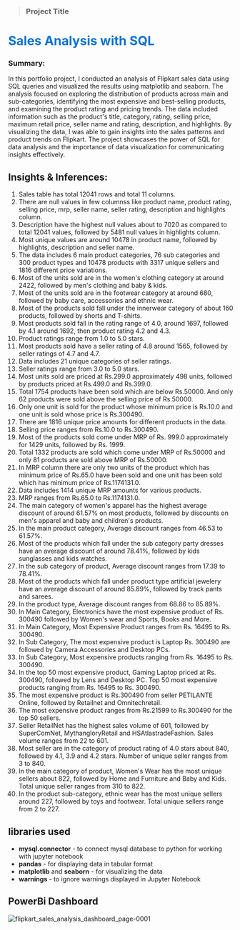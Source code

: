<blockquote> <h3> Project Title </h3> </blockquote>
<h1 style = 'color:#0C73D1;' >  Sales Analysis with SQL </h1>
<h3> Summary: </h3>
In this portfolio project, I conducted an analysis of Flipkart sales data using SQL queries and visualized the results using matplotlib and seaborn. The analysis focused on exploring the distribution of products across main and sub-categories, identifying the most expensive and best-selling products, and examining the product rating and pricing trends. The data included information such as the product's title, category, rating, selling price, maximum retail price, seller name and rating, description, and highlights. By visualizing the data, I was able to gain insights into the sales patterns and product trends on Flipkart.  The project showcases the power of SQL for data analysis and the importance of data visualization for communicating insights effectively.

## Insights & Inferences: 
1. Sales table has total 12041 rows and total 11 columns.
2. There are null values in few columnss like product name, product rating, selling price, mrp, seller name, seller rating, description and highlights column.
3. Description have the highest null values about to 7020 as compared to total 12041 values, followed by 5481 null values in highlights column.
4. Most unique values are around 10478 in product name, followed by highlights, description and seller name.
5. The data includes 6 main product categories, 76 sub categories and 300 product types and 10478 products with 3317 unique sellers and 1816 different price variations.
6. Most of the units sold are in the women's clothing category at around 2422, followed by men's clothing and baby & kids.
7. Most of the units sold are in the footwear category at around 680, followed by baby care, accessories and ethnic wear.
8. Most of the products sold fall under the innerwear category of about 160 products, followed by shorts and T-shirts.
9. Most products sold fall in the rating range of 4.0, around 1697, followed by 4.1 around 1692, then product rating 4.2 and 4.3.
10. Product ratings range from 1.0 to 5.0 stars.
11. Most products sold have a seller rating of 4.8 around 1565, followed by seller ratings of 4.7 and 4.7.
12. Data includes 21 unique categories of seller ratings.
13. Seller ratings range from 3.0 to 5.0 stars.
14. Most units sold are priced at Rs.299.0 approximately 498 units, followed by products priced at Rs.499.0 and Rs.399.0.
15. Total 1754 products have been sold which are below Rs.50000. And only 62 products were sold above the selling price of Rs.50000.
16. Only one unit is sold for the product whose minimum price is Rs.10.0 and one unit is sold whose price is Rs.300490.
17. There are 1816 unique price amounts for different products in the data.
18. Selling price ranges from Rs.10.0 to Rs.300490.
19. Most of the products sold come under MRP of Rs. 999.0 approximately for 1429 units, followed by Rs. 1999.
20. Total 1332 products are sold which come under MRP of Rs.50000 and only 81 products are sold above MRP of Rs.50000.
21. In MRP column there are only two units of the product which has minimum price of Rs.65.0 have been sold and one unit has been sold which has minimum price of Rs.1174131.0.
22. Data includes 1414 unique MRP amounts for various products.
23. MRP ranges from Rs.65.0 to Rs.1174131.0.
24. The main category of women's apparel has the highest average discount of around 61.57% on most products, followed by discounts on men's apparel and baby and children's products.
25. In the main product category, Average discount ranges from 46.53 to 61.57%.
26. Most of the products which fall under the sub category party dresses have an average discount of around 78.41%, followed by kids sunglasses and kids watches.
27. In the sub category of product, Average discount ranges from 17.39 to 78.41%.
28. Most of the products which fall under product type artificial jewelery have an average discount of around 85.89%, followed by track pants and sarees.
29. In the product type, Average discount ranges from 68.86 to 85.89%.
30. In Main Category, Electronics have the most expensive product of Rs. 300490 followed by Women's wear and Sports, Books and More.
31. In Main Category, Most Expensive Product ranges from Rs. 16495 to Rs. 300490.
32. In Sub Category, The most expensive product is Laptop Rs. 300490 are followed by Camera Accessories and Desktop PCs.
33. In Sub Category, Most expensive products ranging from Rs. 16495 to Rs. 300490.
34. In the top 50 most expensive product, Gaming Laptop priced at Rs. 300490, followed by Lens and Desktop PC. Top 50 most expensive products ranging from Rs. 16495 to Rs. 300490.
35. The most expensive product is Rs.300490 from seller PETILANTE Online, followed by Retailnet and Omnitechretail.
36. The most expensive product ranges from Rs.21599 to Rs.300490 for the top 50 sellers.
37. Seller RetailNet has the highest sales volume of 601, followed by SuperComNet, MythangloryRetail and HSAtlastradeFashion. Sales volume ranges from 22 to 601.
38. Most seller are in the category of product rating of 4.0 stars about 840, followed by 4.1, 3.9 and 4.2 stars. Number of unique seller ranges from 3 to 840.
39. In the main category of product, Women's Wear has the most unique sellers about 822, followed by Home and Furniture and Baby and Kids. Total unique seller ranges from 310 to 822.
40. In the product sub-category, ethnic wear has the most unique sellers around 227, followed by toys and footwear. Total unique sellers range from 2 to 227.

## libraries used
* __mysql.connector__ - to connect mysql database to python for working with jupyter notebook
* __pandas__ - for displaying data in tabular format
* __matplotlib__ and __seaborn__ - for visualizing the data
* __warnings__ - to ignore warnings displayed in Jupyter Notebook

## PowerBi Dashboard
![flipkart_sales_analysis_dashboard_page-0001](https://user-images.githubusercontent.com/105104702/227780805-ddc7404b-0ced-4c33-bd36-27359b3a5be1.jpg)
